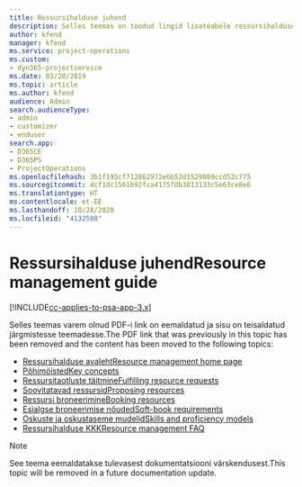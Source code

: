```yaml
---
title: Ressursihalduse juhend
description: Selles teemas on toodud lingid lisateabele ressursihalduse kohta rakenduses Project Service Automation
author: kfend
manager: kfend
ms.service: project-operations
ms.custom:
- dyn365-projectservice
ms.date: 03/28/2019
ms.topic: article
ms.author: kfend
audience: Admin
search.audienceType:
- admin
- customizer
- enduser
search.app:
- D365CE
- D365PS
- ProjectOperations
ms.openlocfilehash: 3b1f195cf712862972e6b52d1529089ccd52c775
ms.sourcegitcommit: 4cf1dc1561b92fca4175f0b3813133c5e63ce8e6
ms.translationtype: HT
ms.contentlocale: et-EE
ms.lasthandoff: 10/28/2020
ms.locfileid: "4132508"
---
```

# <a name="resource-management-guide"></a><span data-ttu-id="312cb-103">Ressursihalduse juhend</span><span class="sxs-lookup"><span data-stu-id="312cb-103">Resource management guide</span></span>

[!INCLUDE[cc-applies-to-psa-app-3.x](../../includes/cc-applies-to-psa-app-3x.md)]

<span data-ttu-id="312cb-104">Selles teemas varem olnud PDF-i link on eemaldatud ja sisu on teisaldatud järgmistesse teemadesse.</span><span class="sxs-lookup"><span data-stu-id="312cb-104">The PDF link that was previously in this topic has been removed and the content has been moved to the following topics:</span></span>

- [<span data-ttu-id="312cb-105">Ressursihalduse avaleht</span><span class="sxs-lookup"><span data-stu-id="312cb-105">Resource management home page</span></span>](../resource-management-home-page.md)
- [<span data-ttu-id="312cb-106">Põhimõisted</span><span class="sxs-lookup"><span data-stu-id="312cb-106">Key concepts</span></span>](../reports-key-concepts.md)
- [<span data-ttu-id="312cb-107">Ressursitaotluste täitmine</span><span class="sxs-lookup"><span data-stu-id="312cb-107">Fulfilling resource requests</span></span>](../resource-management-fulfill-requests.md)
- [<span data-ttu-id="312cb-108">Soovitatavad ressursid</span><span class="sxs-lookup"><span data-stu-id="312cb-108">Proposing resources</span></span>](../resource-management-propose-resources.md)
- [<span data-ttu-id="312cb-109">Ressursi broneerimine</span><span class="sxs-lookup"><span data-stu-id="312cb-109">Booking resources</span></span>](../resource-management-book-resources-scheduleboard.md)
- [<span data-ttu-id="312cb-110">Esialgse broneerimise nõuded</span><span class="sxs-lookup"><span data-stu-id="312cb-110">Soft-book requirements</span></span>](../resource-management-softbook-requirements.md)
- [<span data-ttu-id="312cb-111">Oskuste ja oskustaseme mudelid</span><span class="sxs-lookup"><span data-stu-id="312cb-111">Skills and proficiency models</span></span>](../resource-management-skills-proficiency.md)
- [<span data-ttu-id="312cb-112">Ressursihalduse KKK</span><span class="sxs-lookup"><span data-stu-id="312cb-112">Resource management FAQ</span></span>](../resource-management-faq.md)

> [!NOTE]
> <span data-ttu-id="312cb-113">See teema eemaldatakse tulevasest dokumentatsiooni värskendusest.</span><span class="sxs-lookup"><span data-stu-id="312cb-113">This topic will be removed in a future documentation update.</span></span> 
